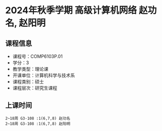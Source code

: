 # 2024年秋季学期 高级计算机网络 赵功名, 赵阳明






## 课程信息

- 课程号：COMP6103P.01
- 学分：3
- 教学类型：理论课
- 开课单位：计算机科学与技术系
- 课程类别：硕士
- 课程层次：研究生课程

## 上课时间

```
2~18周 G3-108 :1(6,7,8) 赵功名
2~18周 G3-108 :1(6,7,8) 赵阳明
```


